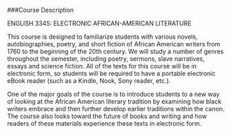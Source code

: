 
###Course Description

ENGLISH 3345: ELECTRONIC AFRICAN-AMERICAN LITERATURE

This course is designed to familiarize students with various novels, autobiographies, poetry, and short fiction of African American writers from 1760 to the beginning of the 20th century. We will study a number of genres throughout the semester, including poetry, sermons, slave narratives, essays and science fiction. All of the texts for this course will be in electronic form, so students will be required to have a portable electronic eBook reader (such as a Kindle, Nook, Sony reader, etc.).

One of the major goals of the course is to introduce students to a new way of looking at the African American literary tradition by examining how black writers embrace and then further develop earlier traditions within the canon.  The course also looks toward the future of books and writing and how readers of these materials experience these texts in electronic form.

